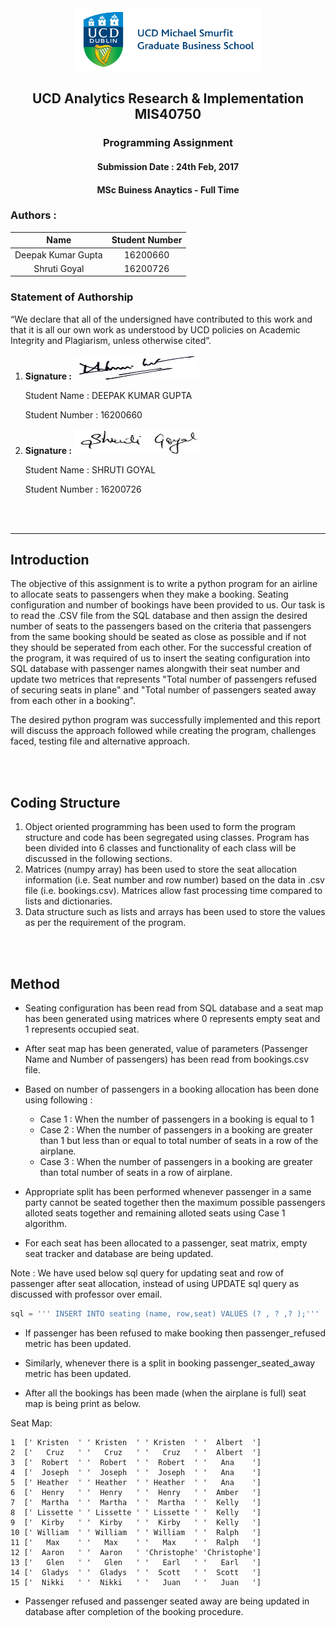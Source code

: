 <div style="text-align:center"><img src="ucd_smurfit_logo.jpg" width="300" height="100"/></div>

## <center> UCD Analytics Research & Implementation MIS40750 </center>

### <center> Programming Assignment </center>

#### <center> Submission Date : 24th Feb, 2017 </center>
#### <center> MSc Buiness Anaytics - Full Time </center>
### Authors :
|Name  | Student Number |
|:------:|:--------------:|
|Deepak Kumar Gupta| 16200660|
|Shruti Goyal      | 16200726|

### Statement of Authorship
“We declare that all of the undersigned have contributed to this work and
that it is all our own work as understood by UCD policies on Academic
Integrity and Plagiarism, unless otherwise cited”.

1. **Signature :**  <img src="DK.jpg" width="200" height="40">

     Student Name :  DEEPAK KUMAR GUPTA

     Student Number : 16200660

2. **Signature :**  <img src="SG.jpg" width="200" height="40">

     Student Name :  SHRUTI GOYAL

     Student Number : 16200726

<br><br>

   ----
## Introduction

 The objective of this assignment is to write a python program for an airline to allocate seats to passengers when they make a booking. Seating configuration and number of bookings have been provided to us. Our task is to read the .CSV file from the SQL database and then assign the desired number of seats to the passengers based on the criteria that passengers from the same booking should be seated as close as possible and if not they should be seperated from each other. For the successful creation of the program, it was required of us to insert the seating configuration into SQL database with passenger names alongwith their seat number and update two metrices that represents "Total number of passengers refused of securing seats in plane" and "Total number of passengers seated away from each other in a booking".

 The desired python program was successfully implemented and this report will discuss the approach followed while creating the program, challenges faced, testing file and alternative approach.

<br><br>
## Coding Structure

 1. Object oriented programming has been used to form the program structure and code has been segregated using classes. Program has been divided into 6 classes and functionality of each class will be discussed in the following sections.
 2. Matrices (numpy array) has been used to store the seat allocation information (i.e. Seat number and row number) based on the data in .csv file (i.e. bookings.csv). Matrices allow fast processing time compared to lists and dictionaries.
 3. Data structure such as lists and arrays has been used to store the values as per the requirement of the program.

<br><br>

## Method

 - Seating configuration has been read from SQL database and a seat map has been generated using matrices where 0 represents empty seat and 1 represents occupied seat.
 
 - After seat map has been generated, value of parameters (Passenger Name and Number of passengers) has been read from bookings.csv file.
 
 - Based on number of passengers in a booking allocation has been done using following :
    * Case 1 : When the number of passengers in a booking is equal to 1
    * Case 2 : When the number of passengers in a booking are greater than 1 but less than or equal to total number of seats in a row of the airplane.
    * Case 3 : When the number of passengers in a booking are greater than total number of seats in a row of airplane.
 - Appropriate split has been performed whenever passenger in a same party cannot be seated together then the maximum possible passengers alloted seats together and remaining alloted seats using Case 1 algorithm.
 
 - For each seat has been allocated to a passenger, seat matrix, empty seat tracker and database are being updated.
 
 Note : We have used below sql query for updating seat and row of passenger after seat allocation, instead of using UPDATE sql query  as discussed with professor over email.
```sql
sql = ''' INSERT INTO seating (name, row,seat) VALUES (? , ? ,? );'''
```

 - If passenger has been refused to make booking then passenger_refused metric has been updated. 
 
 - Similarly, whenever there is a split in booking passenger_seated_away metric has been updated.
 
 - After all the bookings has been made (when the airplane is full) seat map is being print as below. 

 Seat Map:
```{code}
1  [' Kristen  ' ' Kristen  ' ' Kristen  ' '  Albert  ']
2  ['   Cruz   ' '   Cruz   ' '   Cruz   ' '  Albert  ']
3  ['  Robert  ' '  Robert  ' '  Robert  ' '   Ana    ']
4  ['  Joseph  ' '  Joseph  ' '  Joseph  ' '   Ana    ']
5  [' Heather  ' ' Heather  ' ' Heather  ' '   Ana    ']
6  ['  Henry   ' '  Henry   ' '  Henry   ' '  Amber   ']
7  ['  Martha  ' '  Martha  ' '  Martha  ' '  Kelly   ']
8  [' Lissette ' ' Lissette ' ' Lissette ' '  Kelly   ']
9  ['  Kirby   ' '  Kirby   ' '  Kirby   ' '  Kelly   ']
10 [' William  ' ' William  ' ' William  ' '  Ralph   ']
11 ['   Max    ' '   Max    ' '   Max    ' '  Ralph   ']
12 ['  Aaron   ' '  Aaron   ' 'Christophe' 'Christophe']
13 ['   Glen   ' '   Glen   ' '   Earl   ' '   Earl   ']
14 ['  Gladys  ' '  Gladys  ' '  Scott   ' '  Scott   ']
15 ['  Nikki   ' '  Nikki   ' '   Juan   ' '   Juan   ']
```
 - Passenger refused and passenger seated away are being updated in database after completion of the booking procedure.